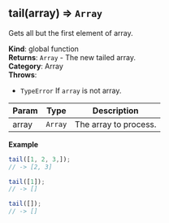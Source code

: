 <a name="tail"></a>

## tail(array) ⇒ <code>Array</code>
Gets all but the first element of array.

**Kind**: global function  
**Returns**: <code>Array</code> - The new tailed array.  
**Category**: Array  
**Throws**:

- <code>TypeError</code> If `array` is not array.


| Param | Type | Description |
| --- | --- | --- |
| array | <code>Array</code> | The array to process. |

**Example**  
```js
tail([1, 2, 3,]);
// -> [2, 3]

tail([1]);
// -> []

tail([]);
// -> []
```
